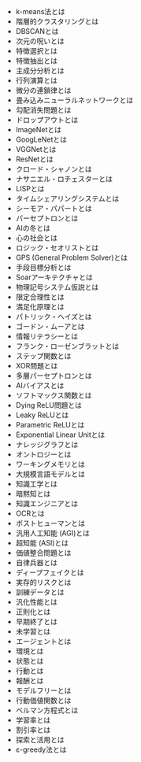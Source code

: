 - k-means法とは
- 階層的クラスタリングとは
- DBSCANとは
- 次元の呪いとは
- 特徴選択とは
- 特徴抽出とは
- 主成分分析とは
- 行列演算とは
- 微分の連鎖律とは
- 畳み込みニューラルネットワークとは
- 勾配消失問題とは
- ドロップアウトとは
- ImageNetとは
- GoogLeNetとは
- VGGNetとは
- ResNetとは
- クロード・シャノンとは
- ナサニエル・ロチェスターとは
- LISPとは
- タイムシェアリングシステムとは
- シーモア・パパートとは
- パーセプトロンとは
- AIの冬とは
- 心の社会とは
- ロジック・セオリストとは
- GPS (General Problem Solver)とは
- 手段目標分析とは
- Soarアーキテクチャとは
- 物理記号システム仮説とは
- 限定合理性とは
- 満足化原理とは
- パトリック・ヘイズとは
- ゴードン・ムーアとは
- 情報リテラシーとは
- フランク・ローゼンブラットとは
- ステップ関数とは
- XOR問題とは
- 多層パーセプトロンとは
- AIバイアスとは
- ソフトマックス関数とは
- Dying ReLU問題とは
- Leaky ReLUとは
- Parametric ReLUとは
- Exponential Linear Unitとは
- ナレッジグラフとは
- オントロジーとは
- ワーキングメモリとは
- 大規模言語モデルとは
- 知識工学とは
- 暗黙知とは
- 知識エンジニアとは
- OCRとは
- ポストヒューマンとは
- 汎用人工知能 (AGI)とは
- 超知能 (ASI)とは
- 価値整合問題とは
- 自律兵器とは
- ディープフェイクとは
- 実存的リスクとは
- 訓練データとは
- 汎化性能とは
- 正則化とは
- 早期終了とは
- 未学習とは
- エージェントとは
- 環境とは
- 状態とは
- 行動とは
- 報酬とは
- モデルフリーとは
- 行動価値関数とは
- ベルマン方程式とは
- 学習率とは
- 割引率とは
- 探索と活用とは
- ε-greedy法とは